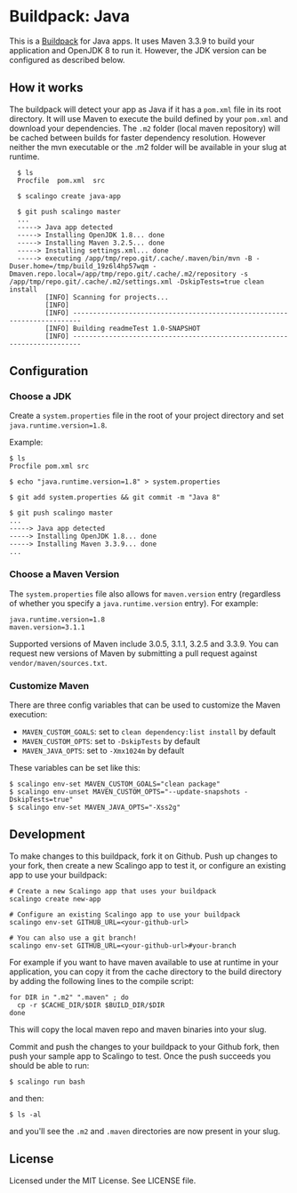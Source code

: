 Buildpack: Java
===============

This is a [Buildpack](http://doc.scalingo.com/buildpacks) for Java apps.
It uses Maven 3.3.9 to build your application and OpenJDK 8 to run it. However, the JDK version can be configured as described below.

## How it works

The buildpack will detect your app as Java if it has a `pom.xml` file in its root directory.  It will use Maven to execute the build defined by your `pom.xml` and download your dependencies. The `.m2` folder (local maven repository) will be cached between builds for faster dependency resolution. However neither the mvn executable or the .m2 folder will be available in your slug at runtime.

```
  $ ls
  Procfile  pom.xml  src

  $ scalingo create java-app

  $ git push scalingo master
  ...
  -----> Java app detected
  -----> Installing OpenJDK 1.8... done
  -----> Installing Maven 3.2.5... done
  -----> Installing settings.xml... done
  -----> executing /app/tmp/repo.git/.cache/.maven/bin/mvn -B -Duser.home=/tmp/build_19z6l4hp57wqm -Dmaven.repo.local=/app/tmp/repo.git/.cache/.m2/repository -s /app/tmp/repo.git/.cache/.m2/settings.xml -DskipTests=true clean install
         [INFO] Scanning for projects...
         [INFO]
         [INFO] ------------------------------------------------------------------------
         [INFO] Building readmeTest 1.0-SNAPSHOT
         [INFO] ------------------------------------------------------------------------
```

## Configuration

### Choose a JDK

Create a `system.properties` file in the root of your project directory and set `java.runtime.version=1.8`.

Example:

    $ ls
    Procfile pom.xml src

    $ echo "java.runtime.version=1.8" > system.properties

    $ git add system.properties && git commit -m "Java 8"

    $ git push scalingo master
    ...
    -----> Java app detected
    -----> Installing OpenJDK 1.8... done
    -----> Installing Maven 3.3.9... done
    ...

### Choose a Maven Version

The `system.properties` file also allows for `maven.version` entry
(regardless of whether you specify a `java.runtime.version` entry). For example:

```
java.runtime.version=1.8
maven.version=3.1.1
```

Supported versions of Maven include 3.0.5, 3.1.1, 3.2.5 and 3.3.9. You can request new
versions of Maven by submitting a pull request against `vendor/maven/sources.txt`.

### Customize Maven

There are three config variables that can be used to customize the Maven execution:

+ `MAVEN_CUSTOM_GOALS`: set to `clean dependency:list install` by default
+ `MAVEN_CUSTOM_OPTS`: set to `-DskipTests` by default
+ `MAVEN_JAVA_OPTS`: set to `-Xmx1024m` by default

These variables can be set like this:

```sh-session
$ scalingo env-set MAVEN_CUSTOM_GOALS="clean package"
$ scalingo env-unset MAVEN_CUSTOM_OPTS="--update-snapshots -DskipTests=true"
$ scalingo env-set MAVEN_JAVA_OPTS="-Xss2g"
```

## Development

To make changes to this buildpack, fork it on Github. Push up changes to your fork, then create a new Scalingo app to test it, or configure an existing app to use your buildpack:

```
# Create a new Scalingo app that uses your buildpack
scalingo create new-app

# Configure an existing Scalingo app to use your buildpack
scalingo env-set GITHUB_URL=<your-github-url>

# You can also use a git branch!
scalingo env-set GITHUB_URL=<your-github-url>#your-branch
```

For example if you want to have maven available to use at runtime in your application, you can copy it from the cache directory to the build directory by adding the following lines to the compile script:

    for DIR in ".m2" ".maven" ; do
      cp -r $CACHE_DIR/$DIR $BUILD_DIR/$DIR
    done

This will copy the local maven repo and maven binaries into your slug.

Commit and push the changes to your buildpack to your Github fork, then push your sample app to Scalingo to test. Once the push succeeds you should be able to run:

    $ scalingo run bash

and then:

    $ ls -al

and you'll see the `.m2` and `.maven` directories are now present in your slug.

License
-------

Licensed under the MIT License. See LICENSE file.
